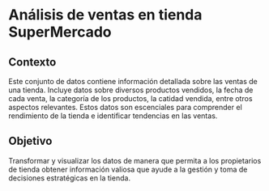 # Análisis de ventas en tienda SuperMercado

## Contexto
Este conjunto de datos contiene información detallada sobre las ventas de una tienda. Incluye datos sobre diversos productos vendidos, la fecha de cada venta, la categoría de los productos, la catidad vendida, entre otros aspectos relevantes.
Estos datos son escenciales para comprender el rendimiento de la tienda e identificar tendencias en las ventas.

## Objetivo
Transformar y visualizar los datos de manera que permita a los propietarios de tienda obtener información valiosa que ayude a la gestión y toma de decisiones estratégicas en la tienda.

